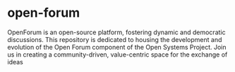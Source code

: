 # open-forum
OpenForum is an open-source platform, fostering dynamic and democratic discussions. This repository is dedicated to housing the development and evolution of the Open Forum component of the Open Systems Project. Join us in creating a community-driven, value-centric space for the exchange of ideas
